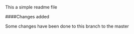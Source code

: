 This a simple readme file

####Changes added

Some changes have been done to this branch to the master
